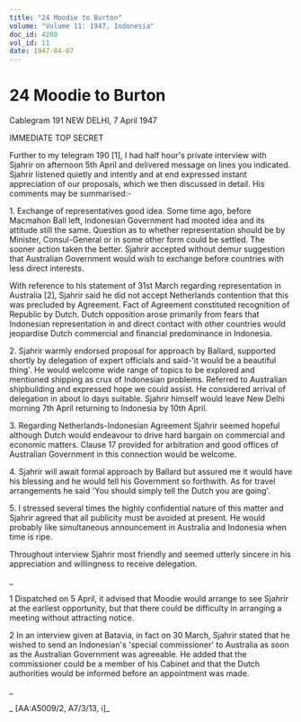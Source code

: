 ```yaml
---
title: "24 Moodie to Burton"
volume: "Volume 11: 1947, Indonesia"
doc_id: 4208
vol_id: 11
date: 1947-04-07
---
```


# 24 Moodie to Burton

Cablegram 191 NEW DELHI, 7 April 1947

IMMEDIATE TOP SECRET

Further to my telegram 190 [1], I had half hour's private interview with Sjahrir on afternoon 5th April and delivered message on lines you indicated. Sjahrir listened quietly and intently and at end expressed instant appreciation of our proposals, which we then discussed in detail. His comments may be summarised:-

1\. Exchange of representatives good idea. Some time ago, before Macmahon Ball left, Indonesian Government had mooted idea and its attitude still the same. Question as to whether representation should be by Minister, Consul-General or in some other form could be settled. The sooner action taken the better. Sjahrir accepted without demur suggestion that Australian Government would wish to exchange before countries with less direct interests.

With reference to his statement of 31st March regarding representation in Australia [2], Sjahrir said he did not accept Netherlands contention that this was precluded by Agreement. Fact of Agreement constituted recognition of Republic by Dutch. Dutch opposition arose primarily from fears that Indonesian representation in and direct contact with other countries would jeopardise Dutch commercial and financial predominance in Indonesia.

2\. Sjahrir warmly endorsed proposal for approach by Ballard, supported shortly by delegation of expert officials and said-'it would be a beautiful thing'. He would welcome wide range of topics to be explored and mentioned shipping as crux of Indonesian problems. Referred to Australian shipbuilding and expressed hope we could assist. He considered arrival of delegation in about lo days suitable. Sjahrir himself would leave New Delhi morning 7th April returning to Indonesia by 10th April.

3\. Regarding Netherlands-Indonesian Agreement Sjahrir seemed hopeful although Dutch would endeavour to drive hard bargain on commercial and economic matters. Clause 17 provided for arbitration and good offices of Australian Government in this connection would be welcome.

4\. Sjahrir will await formal approach by Ballard but assured me it would have his blessing and he would tell his Government so forthwith. As for travel arrangements he said 'You should simply tell the Dutch you are going'.

5\. I stressed several times the highly confidential nature of this matter and Sjahrir agreed that all publicity must be avoided at present. He would probably like simultaneous announcement in Australia and Indonesia when time is ripe.

Throughout interview Sjahrir most friendly and seemed utterly sincere in his appreciation and willingness to receive delegation.

_

1 Dispatched on 5 April, it advised that Moodie would arrange to see Sjahrir at the earliest opportunity, but that there could be difficulty in arranging a meeting without attracting notice.

2 In an interview given at Batavia, in fact on 30 March, Sjahrir stated that he wished to send an Indonesian's 'special commissioner' to Australia as soon as the Australian Government was agreeable. He added that the commissioner could be a member of his Cabinet and that the Dutch authorities would be informed before an appointment was made.

_

_ [AA:A5009/2, A7/3/13, i]_
